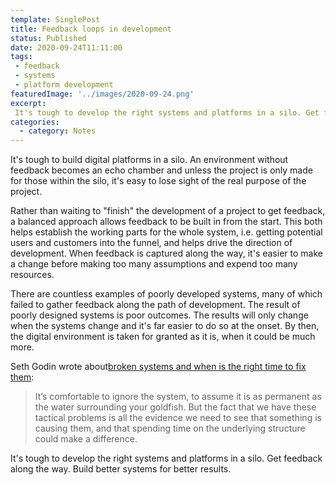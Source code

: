 ```yaml
---
template: SinglePost
title: Feedback loops in development
status: Published
date: 2020-09-24T11:11:00
tags:
 - feedback
 - systems
 - platform development
featuredImage: '../images/2020-09-24.png'
excerpt:
 It's tough to develop the right systems and platforms in a silo. Get feedback along the way. Build better systems for better results.
categories:
  - category: Notes
---
```

It's tough to build digital platforms in a silo. An environment without feedback becomes an echo chamber and unless the project is only made for those within the silo, it's easy to lose sight of the real purpose of the project.

Rather than waiting to "finish" the development of a project to get feedback, a balanced approach allows feedback to be built in from the start. This both helps establish the working parts for the whole system, i.e. getting potential users and customers into the funnel, and helps drive the direction of development. When feedback is captured along the way, it's easier to make a change before making too many assumptions and expend too many resources.

There are countless examples of poorly developed systems, many of which failed to gather feedback along the path of development. The result of poorly designed systems is poor outcomes. The results will only change when the systems change and it's far easier to do so at the onset. By then, the digital environment is taken for granted as it is, when it could be much more.

Seth Godin wrote about[broken systems and when is the right time to fix them](https://seths.blog/2020/09/when-can-we-talk-about-your-system/):

> It’s comfortable to ignore the system, to assume it is as permanent as the water surrounding your goldfish. But the fact that we have these tactical problems is all the evidence we need to see that something is causing them, and that spending time on the underlying structure could make a difference.

It's tough to develop the right systems and platforms in a silo. Get feedback along the way. Build better systems for better results.
